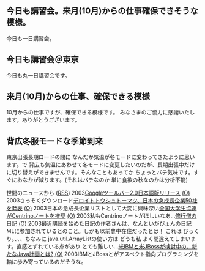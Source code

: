 ## 今日も講習会。来月(10月)からの仕事確保できそうな模様。

今日も一日講習会。







## 今日も講習会＠東京


今日も丸一日講習会です。


## 来月(10月)からの仕事、確保できる模様


10月からの仕事ですが、確保できる模様です。
みなさまのご協力に感謝いたします。ありがとうございます。


## 背広冬服モードな季節到来


東京出張長期ロードの間に なんだか気温が冬モードに変わってきたように思います。で 背広も気温にあわせて冬モードに変更したいのだが、長期出張中だけに切り替えができませんです。そんなこともあってか ちょっとバテ気味です。すぐにおなかが減ります。(それはバテなのか 単に食欲の秋なのかは分析不能)




世間のニュースから ([RSS](ig030925-news.xml)) 2003[Googleツールバー2.0日本語版リリース](http://www.zdnet.co.jp/news/0309/25/njbt_01.html) [(O)](http://www.zdnet.co.jp/news/0309/25/njbt_01.html) 2003さっそくダウンロード[デロイトトウシュトーマツ、日本の急成長企業50社を発表](http://japan.cnet.com/news/media/story/0,2000047715,20061089,00.htm) [(O)](http://japan.cnet.com/news/media/story/0,2000047715,20061089,00.htm) 2003日本の急成長企業リストとして大変に興味深い[全国大学生協連がCentrinoノートを推奨](http://www.zdnet.co.jp/news/0309/25/njbt_03.html) [(O)](http://www.zdnet.co.jp/news/0309/25/njbt_03.html) 2003私もCentrinoノートがほしいなあ…[修行僧の日記](http://d.hatena.ne.jp/wildcats0201/) [(O)](http://d.hatena.ne.jp/wildcats0201/) 2003最近購読を始めた日記の作者さんは、なんといがぴょんの日記MLに参加されているとのこと。しかも以前豊中在住だったとは！ これは びっくり。、、、ちなみに java.util.ArrayListの使い方は どうも私 よく間違えてしまいます。直感とずれている点があり とても難しい…[米IBMと米JBossが検討中の、新たなJava計画とは?](http://japan.cnet.com/news/ent/story/0,2000047623,20061076,00.htm) [(O)](http://japan.cnet.com/news/ent/story/0,2000047623,20061076,00.htm) 2003IBMとJBossとがアスペクト指向プログラミングを軸に歩み寄っているのだそうな。